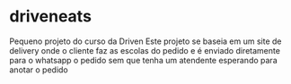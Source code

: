 # driveneats
Pequeno projeto do curso da Driven
Este projeto se baseia em um site de delivery onde o cliente faz as escolas do pedido e é enviado diretamente para o whatsapp o pedido sem que tenha um atendente esperando para anotar o pedido 
